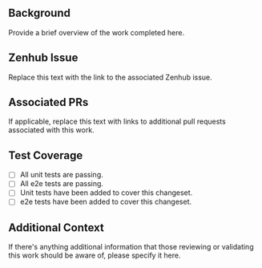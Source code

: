 ## Background
Provide a brief overview of the work completed here.

## Zenhub Issue
Replace this text with the link to the associated Zenhub issue.

## Associated PRs
If applicable, replace this text with links to additional pull requests associated with this work.

## Test Coverage
- [ ] All unit tests are passing.
- [ ] All e2e tests are passing.
- [ ] Unit tests have been added to cover this changeset.
- [ ] e2e tests have been added to cover this changeset.

## Additional Context
If there's anything additional information that those reviewing or validating this work should be aware of, please specify it here.
